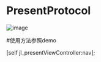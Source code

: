 # PresentProtocol

![image](https://github.com/xixi9527/PresentProtocol/blob/master/xixi.gif)








#使用方法参照demo 

[self jl_presentViewController:nav];



